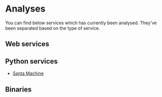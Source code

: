# Analyses

You can find below services which has currently been analysed. They've been
separated based on the type of service.

## Web services

## Python services

* [Santa Machine](santamachine/README.md)

## Binaries
